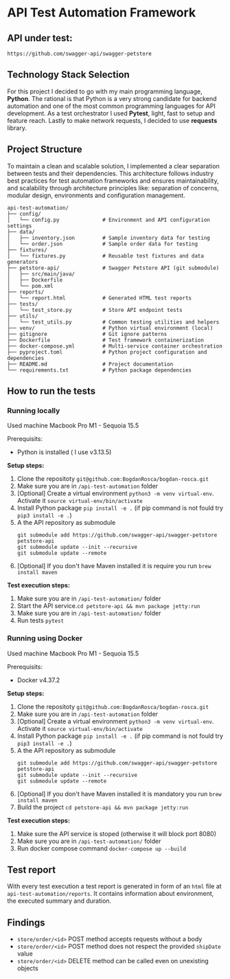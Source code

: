 # API Test Automation Framework

## API under test: 
`https://github.com/swagger-api/swagger-petstore`

## Technology Stack Selection
For this project I decided to go with my main programming language, **Python**. The rational is that Python is a very strong candidate for backend automation and one of the most common programming languages for API development. As a test orchestrator I used **Pytest**, light, fast to setup and feature reach. Lastly to make network requests, I decided to use **requests** library.  


## Project Structure
To maintain a clean and scalable solution, I implemented a clear separation between tests and their dependencies. This architecture follows industry best practices for test automation frameworks and ensures maintainability, and scalability through architecture principles like: separation of concerns, modular design, environments and configuration management. 

```
api-test-automation/
├── config/                
│   └── config.py              # Environment and API configuration settings
├── data/                   
│   ├── inventory.json         # Sample inventory data for testing
│   └── order.json             # Sample order data for testing
├── fixtures/                
│   └── fixtures.py            # Reusable test fixtures and data generators
├── petstore-api/              # Swagger Petstore API (git submodule)
│   ├── src/main/java/         
│   ├── Dockerfile            
│   └── pom.xml             
├── reports/                
│   └── report.html            # Generated HTML test reports
├── tests/                   
│   └── test_store.py          # Store API endpoint tests
├── utils/                  
│   └── test_utils.py          # Common testing utilities and helpers
├── venv/                      # Python virtual environment (local)
├── gitignore                  # Git ignore patterns
├── Dockerfile                 # Test framework containerization
├── docker-compose.yml         # Multi-service container orchestration
├── pyproject.toml             # Python project configuration and dependencies
├── README.md                  # Project documentation
└── requirements.txt           # Python package dependencies
```


## How to run the tests

### Running locally
Used machine Macbook Pro M1 - Sequoia 15.5

Prerequisits: 
- Python is installed ( I use v3.13.5)

**Setup steps:** 
1. Clone the repositoty `git@github.com:BogdanRosca/bogdan-rosca.git`  
2. Make sure you are in `/api-test-automation` folder       
3. [Optional] Create a virtual environment `python3 -m venv virtual-env`. Activate it `source virtual-env/bin/activate` 
4. Install Python package `pip install -e .` (if pip command is not fould try `pip3 install -e .`)   
5. A the API repository as submodule 
   ```
   git submodule add https://github.com/swagger-api/swagger-petstore petstore-api
   git submodule update --init --recursive
   git submodule update --remote
   ```
6. [Optional] If you don't have Maven installed it is require you run `brew install maven`

**Test execution steps:**  
1. Make sure you are in `/api-test-automation/` folder     
2. Start the API service.`cd petstore-api && mvn package jetty:run`
3. Make sure you are in `/api-test-automation/` folder     
4. Run tests `pytest`

### Running using Docker 
Used machine Macbook Pro M1 - Sequoia 15.5

Prerequisits: 
- Docker v4.37.2

**Setup steps:** 
1. Clone the repositoty `git@github.com:BogdanRosca/bogdan-rosca.git`  
2. Make sure you are in `/api-test-automation` folder       
3. [Optional] Create a virtual environment `python3 -m venv virtual-env`. Activate it `source virtual-env/bin/activate` 
4. Install Python package `pip install -e .` (if pip command is not fould try `pip3 install -e .`)   
5. A the API repository as submodule 
   ```
   git submodule add https://github.com/swagger-api/swagger-petstore petstore-api
   git submodule update --init --recursive
   git submodule update --remote
   ```
6. [Optional] If you don't have Maven installed it is mandatory you run `brew install maven`
7. Build the project `cd petstore-api && mvn package jetty:run`

**Test execution steps:**  
1. Make sure the API service is stoped (otherwise it will block port 8080)
2. Make sure you are in `/api-test-automation/` folder       
3. Run docker compose command `docker-compose up --build`
 

## Test report
With every test execution a test report is generated in form of an `html` file at `api-test-automation/reports`. It contains information about environment, the executed summary and duration.


## Findings
- `store/order/<id>` POST method accepts requests without a body
- `store/order/<id>` POST method does not respect the provided `shipDate` value
- `store/order/<id>` DELETE method can be called even on unexisting objects 